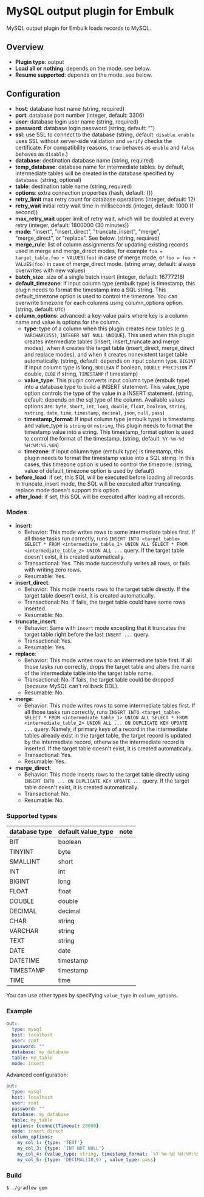 # MySQL output plugin for Embulk

MySQL output plugin for Embulk loads records to MySQL.

## Overview

* **Plugin type**: output
* **Load all or nothing**: depends on the mode. see below.
* **Resume supported**: depends on the mode. see below.

## Configuration

- **host**: database host name (string, required)
- **port**: database port number (integer, default: 3306)
- **user**: database login user name (string, required)
- **password**: database login password (string, default: "")
- **ssl**: use SSL to connect to the database (string, default: `disable`. `enable` uses SSL without server-side validation and `verify` checks the certificate. For compatibility reasons, `true` behaves as `enable` and `false` behaves as `disable`.)
- **database**: destination database name (string, required)
- **temp_database**: database name for intermediate tables. by default, intermediate tables will be created in the database specified by `database`. (string, optional)
- **table**: destination table name (string, required)
- **options**: extra connection properties (hash, default: {})
- **retry_limit** max retry count for database operations (integer, default: 12)
- **retry_wait** initial retry wait time in milliseconds (integer, default: 1000 (1 second))
- **max_retry_wait** upper limit of retry wait, which will be doubled at every retry (integer, default: 1800000 (30 minutes))
- **mode**: "insert", "insert_direct", "truncate_insert", "merge", "merge_direct", or "replace". See below. (string, required)
- **merge_rule**: list of column assignments for updating existing records used in merge and merge_direct modes, for example `foo = target_table.foo + VALUES(foo)` in case of merge mode, or `foo = foo + VALUES(foo)` in case of merge_direct mode. (string array, default: always overwrites with new values)
- **batch_size**: size of a single batch insert (integer, default: 16777216)
- **default_timezone**: If input column type (embulk type) is timestamp, this plugin needs to format the timestamp into a SQL string. This default_timezone option is used to control the timezone. You can overwrite timezone for each columns using column_options option. (string, default: `UTC`)
- **column_options**: advanced: a key-value pairs where key is a column name and value is options for the column.
  - **type**: type of a column when this plugin creates new tables (e.g. `VARCHAR(255)`, `INTEGER NOT NULL UNIQUE`). This used when this plugin creates intermediate tables (insert, insert_truncate and merge modes), when it creates the target table (insert_direct, merge_direct and replace modes), and when it creates nonexistent target table automatically. (string, default: depends on input column type. `BIGINT` if input column type is long, `BOOLEAN` if boolean, `DOUBLE PRECISION` if double, `CLOB` if string, `TIMESTAMP` if timestamp)
  - **value_type**: This plugin converts input column type (embulk type) into a database type to build a INSERT statement. This value_type option controls the type of the value in a INSERT statement. (string, default: depends on the sql type of the column. Available values options are: `byte`, `short`, `int`, `long`, `double`, `float`, `boolean`, `string`, `nstring`, `date`, `time`, `timestamp`, `decimal`, `json`, `null`, `pass`)
  - **timestamp_format**: If input column type (embulk type) is timestamp and value_type is `string` or `nstring`, this plugin needs to format the timestamp value into a string. This timestamp_format option is used to control the format of the timestamp. (string, default: `%Y-%m-%d %H:%M:%S.%6N`)
  - **timezone**: If input column type (embulk type) is timestamp, this plugin needs to format the timestamp value into a SQL string. In this cases, this timezone option is used to control the timezone. (string, value of default_timezone option is used by default)
- **before_load**: if set, this SQL will be executed before loading all records. In truncate_insert mode, the SQL will be executed after truncating. replace mode doesn't support this option.
- **after_load**: if set, this SQL will be executed after loading all records.

### Modes

* **insert**:
  * Behavior: This mode writes rows to some intermediate tables first. If all those tasks run correctly, runs `INSERT INTO <target_table> SELECT * FROM <intermediate_table_1> UNION ALL SELECT * FROM <intermediate_table_2> UNION ALL ...` query. If the target table doesn't exist, it is created automatically.
  * Transactional: Yes. This mode successfully writes all rows, or fails with writing zero rows.
  * Resumable: Yes.
* **insert_direct**:
  * Behavior: This mode inserts rows to the target table directly. If the target table doesn't exist, it is created automatically.
  * Transactional: No. If fails, the target table could have some rows inserted.
  * Resumable: No.
* **truncate_insert**:
  * Behavior: Same with `insert` mode excepting that it truncates the target table right before the last `INSERT ...` query.
  * Transactional: Yes.
  * Resumable: Yes.
* **replace**:
  * Behavior: This mode writes rows to an intermediate table first. If all those tasks run correctly, drops the target table and alters the name of the intermediate table into the target table name.
  * Transactional: No. If fails, the target table could be dropped (because MySQL can't rollback DDL).
  * Resumable: No.
* **merge**:
  * Behavior: This mode writes rows to some intermediate tables first. If all those tasks run correctly, runs `INSERT INTO <target_table> SELECT * FROM <intermediate_table_1> UNION ALL SELECT * FROM <intermediate_table_2> UNION ALL ... ON DUPLICATE KEY UPDATE ...` query. Namely, if primary keys of a record in the intermediate tables already exist in the target table, the target record is updated by the intermediate record, otherwise the intermediate record is inserted. If the target table doesn't exist, it is created automatically.
  * Transactional: Yes.
  * Resumable: Yes.
* **merge_direct**:
  * Behavior: This mode inserts rows to the target table directly using `INSERT INTO ... ON DUPLICATE KEY UPDATE ...` query. If the target table doesn't exist, it is created automatically.
  * Transactional: No.
  * Resumable: No.

### Supported types

|database type|default value_type|note|
|:--|:--|:--|
|BIT|boolean||
|TINYINT|byte||
|SMALLINT|short||
|INT|int||
|BIGINT|long||
|FLOAT|float||
|DOUBLE|double||
|DECIMAL|decimal||
|CHAR|string||
|VARCHAR|string||
|TEXT|string||
|DATE|date||
|DATETIME|timestamp||
|TIMESTAMP|timestamp||
|TIME|time||

You can use other types by specifying `value_type` in `column_options`.

### Example

```yaml
out:
  type: mysql
  host: localhost
  user: root
  password: ""
  database: my_database
  table: my_table
  mode: insert
```

Advanced configuration:

```yaml
out:
  type: mysql
  host: localhost
  user: root
  password: ""
  database: my_database
  table: my_table
  options: {connectTimeout: 20000}
  mode: insert_direct
  column_options:
    my_col_1: {type: 'TEXT'}
    my_col_3: {type: 'INT NOT NULL'}
    my_col_4: {value_type: string, timestamp_format: `%Y-%m-%d %H:%M:%S %z`, timezone: '-0700'}
    my_col_5: {type: 'DECIMAL(18,9)', value_type: pass}
```

### Build

```
$ ./gradlew gem
```
